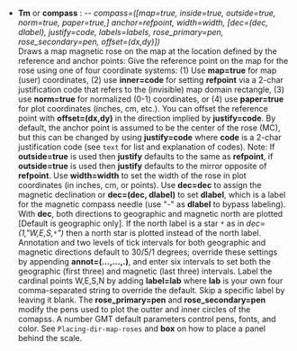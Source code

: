 - **Tm** or **compass** : -- *compass=([map=true, inside=true, outside=true, norm=true, paper=true,] anchor=refpoint, width=width, [dec=(dec, dlabel), justify=code, labels=labels, rose\_primary=pen, rose\_secondary=pen, offset=(dx,dy)])*\
   Draws a map magnetic rose on the map at the location defined by the reference and anchor points: Give the reference point on the map for the rose using one of four coordinate systems: (1) Use **map=true** for map (user) coordinates, (2) use **inner=code** for setting **refpoint** via a 2-char justification code that refers to the (invisible) map domain rectangle, (3) use **norm=true** for normalized (0-1) coordinates, or (4) use **paper=true** for plot coordinates (inches, cm, etc.). You can offset the reference point with **offset=(dx,dy)** in the direction implied by **justify=code**. By default, the anchor point is assumed to be the center of the rose (MC), but this can be changed by using **justify=code** where **code** is a 2-char justification code (see `text` for list and explanation of codes). Note: If **outside=true** is used then **justify** defaults to the same as **refpoint**, if **outside=true** is used then **justify** defaults to the mirror opposite of **refpoint**. Use **width=width** to set the width of the rose in plot coordinates (in inches, cm, or points). Use **dec=dec** to assign the magnetic declination or **dec=(dec, dlabel)** to set **dlabel**, which is a label for the magnetic compass needle (use "-" as **dlabel** to bypass labeling). With **dec**, both directions to geographic and magnetic north are plotted [Default is geographic only]. If the north label is a star `*` as in *dec=(1,"W,E,S,`*`")* then a north star is plotted instead of the north label. Annotation and two levels of tick intervals for both geographic and magnetic directions default to 30/5/1 degrees; override these settings by appending **annot=(...,...,.)**, and enter six intervals to set both the geographic (first three) and magnetic (last three) intervals. Label the cardinal points W,E,S,N by adding **label=lab** where **lab** is your own four comma-separated string to override the default. Skip a specific label by leaving it blank. The **rose\_primary=pen** and **rose\_secondary=pen** modify the pens used to plot the outter and inner circles of the comapss. A number GMT default parameters control pens, fonts, and color. See `Placing-dir-map-roses` and **box** on how to place a panel behind the scale.